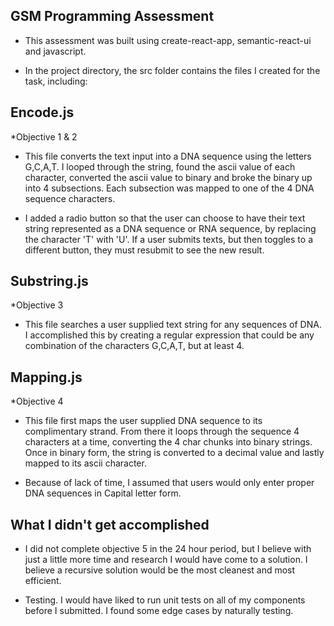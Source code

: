 

## GSM Programming Assessment

* This assessment was built using create-react-app, semantic-react-ui and javascript.

* In the project directory, the src folder contains the files I created for the task, including:

## Encode.js
*Objective 1 & 2

* This file converts the text input into a DNA sequence using the letters G,C,A,T. I looped through the string, found the ascii value of each character, converted the ascii value to binary and broke the binary up into 4 subsections. Each subsection was mapped to one of the 4 DNA sequence characters.

* I added a radio button so that the user can choose to have their text string represented as a DNA sequence or RNA sequence, by replacing the character 'T' with 'U'. If a user submits texts, but then toggles to a different button, they must resubmit to see the new result.

## Substring.js 
*Objective 3
* This file searches a user supplied text string for any sequences of DNA. I accomplished this by creating a regular expression that could be any combination of the characters G,C,A,T, but at least 4. 

## Mapping.js
*Objective 4

* This file first maps the user supplied DNA sequence to its complimentary strand. From there it loops through the sequence 4 characters at a time, converting the 4 char chunks into binary strings. Once in binary form, the string is converted to a decimal value and lastly mapped to its ascii character.

* Because of lack of time, I assumed that users would only enter proper DNA sequences in Capital letter form. 

## What I didn't get accomplished

* I did not complete objective 5 in the 24 hour period, but I believe with just a little more time and research I would have come to a solution. I believe a recursive solution would be the most cleanest and most efficient. 

* Testing. I would have liked to run unit tests on all of my components before I submitted. I found some edge cases by naturally testing. 
